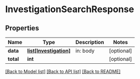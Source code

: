 # InvestigationSearchResponse

## Properties
Name | Type | Description | Notes
------------ | ------------- | ------------- | -------------
**data** | [**list[Investigation]**](Investigation.md) | in: body | [optional] 
**total** | **int** |  | [optional] 

[[Back to Model list]](README.md#documentation-for-models) [[Back to API list]](README.md#documentation-for-api-endpoints) [[Back to README]](README.md)


